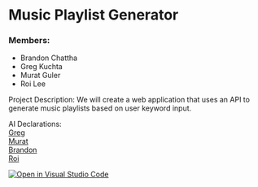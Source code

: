 # Music Playlist Generator

### Members:
- Brandon Chattha 
- Greg Kuchta
- Murat Guler
- Roi Lee

Project Description: 
We will create a web application that uses an API to generate music playlists based on user keyword input. 

AI Declarations: <br>
[Greg](./docs/M0_AI_Declaration_Greg_Kuchta_301479235.pdf) <br>
[Murat](./docs/M0_AI_Declaration_Murat_Guler_301461628.pdf) <br>
[Brandon](./docs/M0_AI_Declaration_Brandon_Chattha_301579323.pdf) <br>
[Roi](./docs/M0_AI_Declaration_Roi_Lee_301560420.PDF) <br>


[![Open in Visual Studio Code](https://classroom.github.com/assets/open-in-vscode-2e0aaae1b6195c2367325f4f02e2d04e9abb55f0b24a779b69b11b9e10269abc.svg)](https://classroom.github.com/online_ide?assignment_repo_id=16382268&assignment_repo_type=AssignmentRepo)
